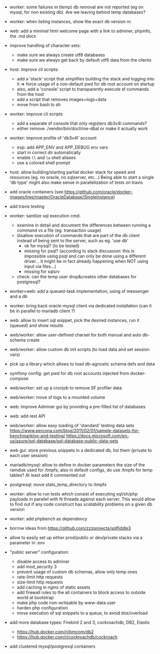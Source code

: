 - worker: some failures in (temp) db removal are not reported (eg on mysql, for non existing db).
  Are we leaving behind temp databases?

- worker: when listing instances, show the exact db version nr.

- web: add a minimal html welcome page with a link to adminer, phpinfo, the .md docs

- improve handling of character sets:
  + make sure we always create utf8 databases
  + make sure we always get back by default utf8 data from the clients

- host: improve cli scripts:
  + add a 'stack' script that simplifies building the stack and logging into it
    => force usage of a non-default pwd for db root account on startup
  + also, add a 'console' script to transparently execute sf commands from the host
  + add a script that removes images+logs+data
  + move from bash to sh

- worker: improve cli scripts
  + add a separate sf console that only registers db3v4l commands?
  + either remove ./vendor/bin/doctrine-dbal or make it actually work

- worker: improve profile of 'db3v4l' account
  + esp: add APP_ENV and APP_DEBUG env vars
  + start in correct dir automatically
  + enable `ll` and `la` shell aliases
  + use a colored shell prompt

- host: allow building/starting partial docker stack for speed and resources (eg. no oracle, no sqlserver, etc...)
  Being able to start a single 'db type' might also make sense in parallelization of tests on travis

- add oracle containers (see https://github.com/oracle/docker-images/tree/master/OracleDatabase/SingleInstance)

- add travis testing

- worker: sanitize sql execution cmd:
  + examine in detail and document the differences between running a command vs a file (eg. transaction usage)
  + disallow execution of commands that are part of the db client instead of being sent to the server, such as eg. 'use db'
    - ok for mysql? (to be tested)
    - missing for psql? (according to slack discussion: this is impossible using psql and can only be done using a different
      driver... it might be in fact already happening when NOT using input via files...)
    - missing for sqlsrv
  + check: can the temp user drop&creates other databases for postgresql?

- worker+web: add a queued-task implementation, using sf messenger and a db

- worker: bring back oracle-mysql client via dedicated installation (can it be in parallel to mariadb client ?)

- web: allow to insert sql snippet, pick the desired instances, run it (queued) and show results

- web/worker: allow user-defined charset for both manual and auto db-schema create

- web/worker: allow custom db init scripts (to load data and set session vars)

- pick up a library which allows to load db-agnostic schema defs and data

- symfony config: get pwd for db root accounts injected from docker-compose

- web/worker: set up a cronjob to remove SF profiler data

- web/worker: move sf logs to a mounted volume

- web: improve Adminer gui by providing a pre-filled list of databases

- web: add rest API

- web/worker: allow easy loading of 'standard' testing data sets
  https://www.percona.com/blog/2011/02/01/sample-datasets-for-benchmarking-and-testing/
  https://docs.microsoft.com/en-us/azure/sql-database/sql-database-public-data-sets

- web gui: store previous snippets in a dedicated db, list them (private to each user session)

- mariadb/mysql: allow to define in docker parameters the size of the ramdisk used for /tmpfs;
  also in default configs, do use /tmpfs for temp tables? At least add it commented out

- postgresql: move stats_temp_directory to /tmpfs

- worker: allow to run tests which consist of executing sql/sh/php payloads in parallel with N threads against each server.
  This would allow to find out if any code construct has _scalability_ problems on a given db version

- worker: add phpbench as dependency

- borrow ideas from https://github.com/zzzprojects/sqlfiddle3

- allow to easily set up either prod/public or dev/private stacks via a parameter in .env

- "public server" configuration:
  - disable access to adminer
  - add mod_security 3
  - prevent usage of custom db schemas, allow only temp ones
  - rate-limit http requests
  - size-limit http requests
  - add caching in nginx of static assets
  - add firewall rules to the all containers to block access to outside world at bootstrap
  - make php code non-writeable by www-data user
  - harden php configuration
  - move execution of sql snippets to a queue, to avoid dos/overload

- add more database types: Firebird 2 and 3, cockroachdb, DB2, Elastic
  - https://hub.docker.com/r/ibmcom/db2
  - https://hub.docker.com/r/cockroachdb/cockroach

- add clustered mysql/postgresql containers
